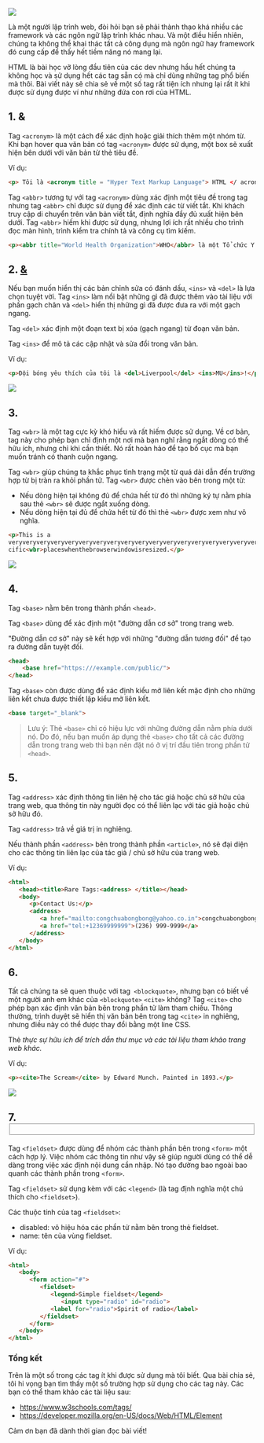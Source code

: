 ![](https://images.viblo.asia/2ecf0088-d5a1-4534-afd1-00721a477289.png)

Là một người lập trình web, đòi hỏi bạn sẽ phải thành thạo khá nhiều các framework và các ngôn ngữ lập trình khác nhau. Và một điều hiển nhiên, chúng ta không thể khai thác tất cả công dụng mà ngôn ngữ hay framework đó cung cấp để thấy hết tiềm năng nó mang lại.

HTML là bài học vỡ lòng đầu tiên của các dev nhưng hầu hết chúng ta không học và sử dụng hết các tag sẵn có mà chỉ dùng những tag phổ biến mà thôi. Bài viết này sẽ chia sẻ về một số tag rất tiện ích nhưng lại rất ít khi được sử dụng được ví như những đứa con rơi của HTML.

## 1. <acronym> & <abbr>
Tag `<acronym>` là một cách để xác định hoặc giải thích thêm một nhóm từ. Khi bạn hover qua văn bản có tag `<acronym>` được sử dụng, một box sẽ xuất hiện bên dưới với văn bản từ thẻ tiêu đề.
    
Ví dụ:
    
```html
<p> Tôi là <acronym title = "Hyper Text Markup Language"> HTML </ acronym>Xin chào các bạn!  </p>
```

Tag `<abbr>` tương tự với tag `<acronym>` dùng xác định một tiêu đề trong tag nhưng tag `<abbr>` chỉ được sử dụng để xác định các từ viết tắt. Khi khách truy cập di chuyển trên văn bản viết tắt, định nghĩa đầy đủ xuất hiện bên dưới. Tag `<abbr>` hiếm khi được sử dụng, nhưng lợi ích rất nhiều cho trình đọc màn hình, trình kiểm tra chính tả và công cụ tìm kiếm.
```html
<p><abbr title="World Health Organization">WHO</abbr> là một Tổ chức Y tế Thế giới.</p>
```
    
## 2. <ins> & <del>
Nếu bạn muốn hiển thị các bản chỉnh sửa có đánh dấu, `<ins>` và `<del>` là lựa chọn tuyệt vời. Tag `<ins>` làm nổi bật những gì đã được thêm vào tài liệu với phần gạch chân và `<del>` hiển thị những gì đã được đưa ra với một gạch ngang.
    
Tag `<del>` xác định một đoạn text bị xóa (gạch ngang) từ đoạn văn bản.
    
Tag `<ins>` để mô tả các cập nhật và sửa đổi trong văn bản.
    
Ví dụ:
```html
<p>Đội bóng yêu thích của tôi là <del>Liverpool</del> <ins>MU</ins>!</p>
```
    
 ![](https://images.viblo.asia/ff2a5d8e-f50d-4daf-b15a-d19be78835ca.png)
    

##  3. <wbr>
Tag `<wbr>` là một tag cực kỳ khó hiểu và rất hiếm được sử dụng. Về cơ bản, tag này cho phép bạn chỉ định một nơi mà bạn nghĩ rằng ngắt dòng có thể hữu ích, nhưng chỉ khi cần thiết. Nó rất hoàn hảo để tạo bố cục mà bạn muốn tránh có thanh cuộn ngang.
    
Tag `<wbr>` giúp chúng ta khắc phục tình trạng một từ quá dài dẫn đến trường hợp từ bị tràn ra khỏi phần tử. Tag `<wbr>` được chèn vào bên trong một từ:
- Nếu dòng hiện tại không đủ để chứa hết từ đó thì những ký tự nằm phía sau thẻ `<wbr>` sẽ được ngắt xuống dòng.
- Nếu dòng hiện tại đủ để chứa hết từ đó thì thẻ `<wbr>` được xem như vô nghĩa.

```html
<p>This is a
veryveryveryveryveryveryveryveryveryveryveryveryveryveryveryveryveryvery<wbr>longwordthatwillbreakatspe
cific<wbr>placeswhenthebrowserwindowisresized.</p>
```
![](https://images.viblo.asia/0f95bf23-502b-4bdf-b455-cc140795c959.png)

## 4. <Base>
Tag `<base>` nằm bên trong thành phần `<head>`.
    
Tag `<base>` dùng để xác định một "đường dẫn cơ sở" trong trang web.
    
"Đường dẫn cơ sở" này sẽ kết hợp với những "đường dẫn tương đối" để tạo ra đường dẫn tuyệt đối.
```html
<head>
    <base href="https:///example.com/public/">
</head>
```
Tag `<base>` còn được dùng để xác định kiểu mở liên kết mặc định cho những liên kết chưa được thiết lập kiểu mở liên kết.
```html
<base target="_blank">
```
    
> Lưu ý: Thẻ `<base>` chỉ có hiệu lực với những đường dẫn nằm phía dưới nó. Do đó, nếu bạn muốn áp dụng thẻ `<base>` cho tất cả các đường dẫn trong trang web thì bạn nên đặt nó ở vị trí đầu tiên trong phần tử `<head>`.
    
## 5. <address>
Tag `<address>` xác định thông tin liên hệ cho tác giả hoặc chủ sở hữu của trang web, qua thông tin này người đọc có thể liên lạc với tác giả hoặc chủ sở hữu đó.
    
Tag `<address>` trả về giá trị in nghiêng.
    
Nếu thành phần `<address>` bên trong thành phần `<article>`, nó sẽ đại diện cho các thông tin liên lạc của tác giả / chủ sở hữu của trang web.

Ví dụ: 
```html
<html>    
   <head><title>Rare Tags:<address> </title></head>    
   <body>    
      <p>Contact Us:</p>    
      <address>    
         <a href="mailto:congchuabongbong@yahoo.co.in">congchuabongbong@yahoo.co.in</a><br>    
         <a href="tel:+12369999999">(236) 999-9999</a>    
      </address>    
   </body>    
</html>  
```
    
## 6. <cite>
Tất cả chúng ta sẽ quen thuộc với tag` <blockquote>`, nhưng bạn có biết về một người anh em khác của `<blockquote>` `<cite>` không? Tag `<cite>` cho phép bạn xác định văn bản bên trong phần tử làm tham chiếu. Thông thường, trình duyệt sẽ hiển thị văn bản bên trong tag `<cite>` in nghiêng, nhưng điều này có thể được thay đổi bằng một line CSS.
    
Thẻ <cite> thực sự hữu ích để trích dẫn thư mục và các tài liệu tham khảo trang web khác.
    
Ví dụ:
```html
<p><cite>The Scream</cite> by Edward Munch. Painted in 1893.</p>
```
    
 ![](https://images.viblo.asia/e8c8e77e-01aa-4a77-9d0b-480af52f42e4.png)

## 7. <fieldset>
Tag `<fieldset>` được dùng để nhóm các thành phần bên trong `<form>` một cách hợp lý. Việc nhóm các thông tin như vậy sẽ giúp người dùng có thể dễ dàng trong việc xác định nội dung cần nhập. Nó tạo đường bao ngoài bao quanh các thành phần trong `<form>`.
    
Tag `<fieldset>` sử dụng kèm với các `<legend>` (là tag định nghĩa một chú thích cho `<fieldset>`).
    
Các thuộc tính của tag `<fieldset>`:
* disabled: vô hiệu hóa các phần tử nằm bên trong thẻ fieldset.
* name: tên của vùng fieldset.

Ví dụ: 
```html
<html>
   <body>    
      <form action="#">    
         <fieldset>    
            <legend>Simple fieldset</legend>    
               <input type="radio" id="radio">    
            <label for="radio">Spirit of radio</label>    
         </fieldset>    
      </form>    
   </body>    
</html>  
```
### Tổng kết
Trên là một số trong các tag ít khi được sử dụng mà tôi biết. Qua bài chia sẻ, tôi hi vọng bạn tìm thấy một số trường hợp sử dụng cho các tag này. Các bạn có thể tham khảo các tài liệu sau:
* https://www.w3schools.com/tags/
* https://developer.mozilla.org/en-US/docs/Web/HTML/Element
    
Cảm ơn bạn đã dành thời gian đọc bài viết!